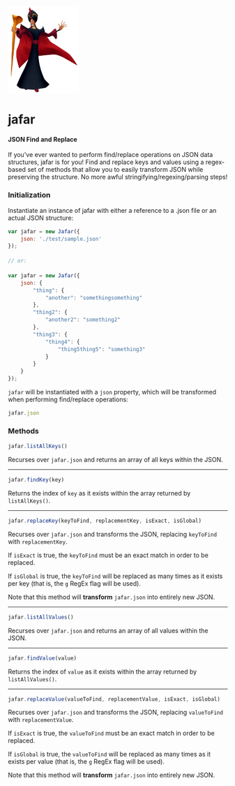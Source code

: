 <img src="jafar.png" height="200">

# jafar

#### JSON Find and Replace

If you've ever wanted to perform find/replace operations on JSON data structures,
jafar is for you! Find and replace keys and values using a regex-based set of
methods that allow you to easily transform JSON while preserving the structure. No
more awful stringifying/regexing/parsing steps!

### Initialization

Instantiate an instance of jafar with either a reference to a .json file or an actual
JSON structure:

```js
var jafar = new Jafar({
    json: './test/sample.json'
});

// or:

var jafar = new Jafar({
    json: {
        "thing": {
            "another": "somethingsomething"
        },
        "thing2": {
            "another2": "something2"
        },
        "thing3": {
            "thing4": {
                "thing5thing5": "something3"
            }
        }
    }
});
```

`jafar` will be instantiated with a `json` property, which will be transformed when
performing find/replace operations:

```js
jafar.json
```

### Methods

```js
jafar.listAllKeys()
```

Recurses over `jafar.json` and returns an array of all keys within the JSON.

---

```js
jafar.findKey(key)
```

Returns the index of `key` as it exists within the array returned by `listAllKeys()`.

---

```js
jafar.replaceKey(keyToFind, replacementKey, isExact, isGlobal)
```

Recurses over `jafar.json` and transforms the JSON, replacing `keyToFind` with
`replacementKey`.

If `isExact` is true, the `keyToFind` must be an exact match in order to be replaced.

If `isGlobal` is true, the `keyToFind` will be replaced as many times as it exists
per key (that is, the `g` RegEx flag will be used).

Note that this method will **transform** `jafar.json` into entirely new JSON.

---

```js
jafar.listAllValues()
```

Recurses over `jafar.json` and returns an array of all values within the JSON.

---

```js
jafar.findValue(value)
```

Returns the index of `value` as it exists within the array returned by `listAllValues()`.

---

```js
jafar.replaceValue(valueToFind, replacementValue, isExact, isGlobal)
```

Recurses over `jafar.json` and transforms the JSON, replacing `valueToFind` with
`replacementValue`.

If `isExact` is true, the `valueToFind` must be an exact match in order to be replaced.

If `isGlobal` is true, the `valueToFind` will be replaced as many times as it exists
per value (that is, the `g` RegEx flag will be used).

Note that this method will **transform** `jafar.json` into entirely new JSON.
